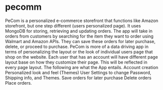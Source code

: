 # pecomm
PeCom is a personalized e-commerce storefront that functions like Amazon storefront, but one step different (users personalized page). It uses MongoDB for storing, retrieving and updating orders. The app will take in orders from customers by searching for the item they want to order using Walmart and Amazon APIs. They can save these orders for later purchase, delete, or proceed to purchase. 
PeCom is more of a data driving app in terms of personalizing the layout or the look of individual users page that shop on the website. Each user that has an account will have different page layout base on how they customize their page. This will be reflected in every page layout.  The following are what the App entails.      Account creation     Personalized look and feel (Themes)     User Settings to change Password, Shipping info, and Themes.     Save orders for later purchase     Delete orders     Place orders.
